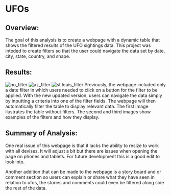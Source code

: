 # UFOs
## Overview:
The goal of this analysis is to create a webpage with a dynamic table that shows the filtered results of the UFO sightings data. This project was inteded to create filters so that the user could navigate the data set by date, city, state, country, and shape.
## Results:
![no_filter ](https://user-images.githubusercontent.com/106495685/187341810-2ed1487f-336e-48f2-a344-647b23843a84.png)
![az_filter](https://user-images.githubusercontent.com/106495685/187341835-27e8f2fe-685d-48f9-b21d-1a6f4d3ac7e0.png)
![st louis_filter](https://user-images.githubusercontent.com/106495685/187341845-b61a819e-96b4-4446-8a23-512fdd6d362b.png)
Previously, the webpage included only a date filter in which users needed to click on a button for the filter to be applied. With the new updated version, users can navigate the data simply by inputting a criteria into one of the filter fields. The webpage will then automatically filter the table to display relevant data. The first image ilustrates the table without filters. The second and third images show examples of the filters and how they display.
## Summary of Analysis:
One real issue of this webpage is that it lacks the ability to resize to work with all devises. It will adjust a bit but there are issues when opening the page on phones and tablets. For future development this is a good edit to look into.

Another addition that can be made to the webpage is a story board and or comment section so users can explain or share what they have seen in relation to ufos, the stories and comments could even be filtered along side the rest of the data. 
